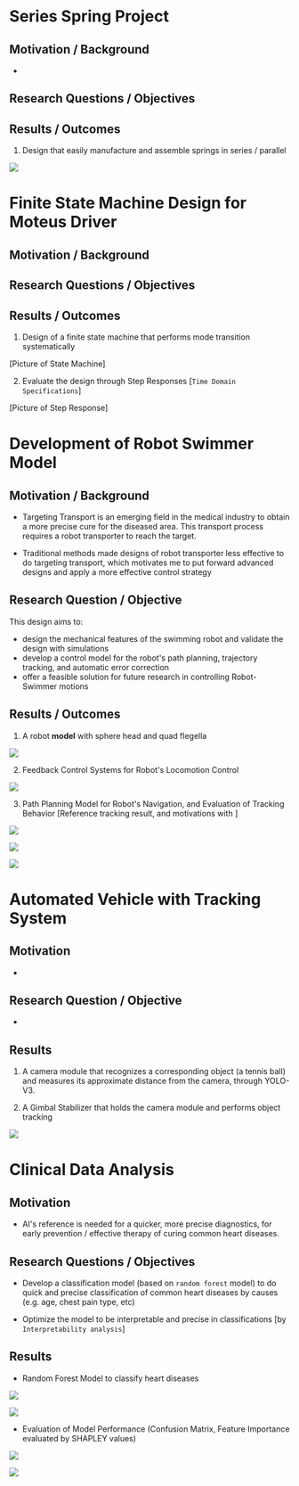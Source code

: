 # Series Spring Project

## Motivation / Background

- 

## Research Questions / Objectives



## Results / Outcomes 

1. Design that easily manufacture and assemble springs in series / parallel

![](./images/portfolio/SeriesSpring_CAD.png)


# Finite State Machine Design for Moteus Driver

## Motivation / Background



## Research Questions / Objectives



## Results / Outcomes 

1. Design of a finite state machine that performs mode transition systematically

[Picture of State Machine]

2. Evaluate the design through Step Responses [`Time Domain Specifications`]


[Picture of Step Response]

# Development of Robot Swimmer Model

## Motivation / Background

- Targeting Transport is an emerging field in the medical industry to obtain a more precise cure for the diseased area. This transport process requires a robot transporter to reach the target.

- Traditional methods made designs of robot transporter less effective to do targeting transport, which motivates me to put forward advanced designs and apply a more effective control strategy


## Research Question / Objective

This design aims to:

- design the mechanical features of the swimming robot and validate the design with simulations
- develop a control model for the robot's path planning, trajectory tracking, and automatic error correction
- offer a feasible solution for future research in controlling Robot-Swimmer motions 

## Results / Outcomes

1. A robot **model** with sphere head and quad flegella

![](./images/portfolio/overview%20new.png)

2. Feedback Control Systems for Robot's Locomotion Control

![](./images/portfolio/fig01_TrackingBehavior.png)

3. Path Planning Model for Robot's Navigation, and Evaluation of Tracking Behavior [Reference tracking result, and motivations with ]

![](./images/portfolio/Route_Result.png)

![](./images/portfolio/fig23.png)

![](./images/portfolio/fig56.png)


# Automated Vehicle with Tracking System

## Motivation

- 

## Research Question / Objective

- 

## Results

1. A camera module that recognizes a corresponding object (a tennis ball) and measures its approximate distance from the camera, through YOLO-V3. 


2. A Gimbal Stabilizer that holds the camera module and performs object tracking


![](./images/portfolio/Gimbal_Stabilizer.gif)

# Clinical Data Analysis

## Motivation

- AI's reference is needed for a quicker, more precise diagnostics, for early prevention / effective therapy of curing common heart diseases. 

## Research Questions / Objectives

- Develop a classification model (based on `random forest` model) to do quick and precise classification of common heart diseases by causes (e.g. age, chest pain type, etc)

- Optimize the model to be interpretable and precise in classifications [by `Interpretability analysis`]

## Results

- Random Forest Model to classify heart diseases

![](./images/portfolio/Decision_Tree.png)

![](./images/portfolio/Feature_Importance.png)

- Evaluation of Model Performance (Confusion Matrix, Feature Importance evaluated by SHAPLEY values)

![](./images/portfolio/Confusion_Matrix.png)

![](./images/portfolio/SHAPLEY.png)

